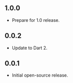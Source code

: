 ## 1.0.0

- Prepare for 1.0 release.

## 0.0.2

- Update to Dart 2.

## 0.0.1

- Initial open-source release.
